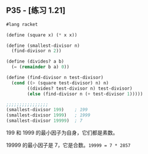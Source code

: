 ## P35 - [练习 1.21]

``` Scheme
#lang racket

(define (square x) (* x x))

(define (smallest-divisor n)
  (find-divisor n 2))

(define (divides? a b)
  (= (remainder b a) 0))

(define (find-divisor n test-divisor)
  (cond ((> (square test-divisor) n) n)
        ((divides? test-divisor n) test-divisor)
        (else (find-divisor n (+ test-divisor 1)))))

;;;;;;;;;;;;;;;;
(smallest-divisor 199)    ; 199
(smallest-divisor 1999)   ; 1999
(smallest-divisor 19999)  ; 7
```

199 和 1999 的最小因子为自身，它们都是素数。

19999 的最小因子是 7，它是合数。`19999 = 7 * 2857`


